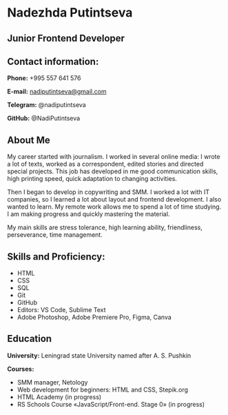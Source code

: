 # Nadezhda Putintseva  
## Junior Frontend Developer 
## Contact information:
**Phone:** +995 557 641 576

**E-mail:** nadiputintseva@gmail.com 

**Telegram:** @nadiputintseva

**GitHub:** @NadiPutintseva

## About Me 
My career started with journalism. I worked in several online media: I wrote a lot of texts, worked as a correspondent, edited stories and directed special projects. This job has developed in me good communication skills, high printing speed, quick adaptation to changing activities. 

Then I began to develop in copywriting and SMM. I worked a lot with IT companies, so I learned a lot about layout and frontend development. I also wanted to learn. My remote work allows me to spend a lot of time studying. I am making progress and quickly mastering the material. 

My main skills are stress tolerance, high learning ability, friendliness, perseverance, time management.

## Skills and Proficiency:
- HTML
- CSS 
- SQL 
- Git
- GitHub
- Editors: VS Code, Sublime Text 
- Adobe Photoshop, Adobe Premiere Pro, Figma, Canva 

## Education
**University:** Leningrad state University named after A. S. Pushkin

**Courses:** 

- SMM manager, Netology
- Web development for beginners: HTML and CSS, Stepik.org
- HTML Academy (in progress)
- RS Schools Course «JavaScript/Front-end. Stage 0» (in progress)
